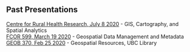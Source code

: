 ## Past Presentations

[Centre for Rural Health Research, July 8 2020](https://ubc-lib-geo.github.io/presentations/crhr) - GIS, Cartography, and Spatial Analytics  
[FCOR 599, March 19 2020](https://ubc-lib-geo.github.io/presentations/fcor599) - Geospatial Data Management and Metadata    
[GEOB 370, Feb 25 2020](https://ubc-lib-geo.github.io/presentations/geob370) - Geospatial Resources, UBC Library    
